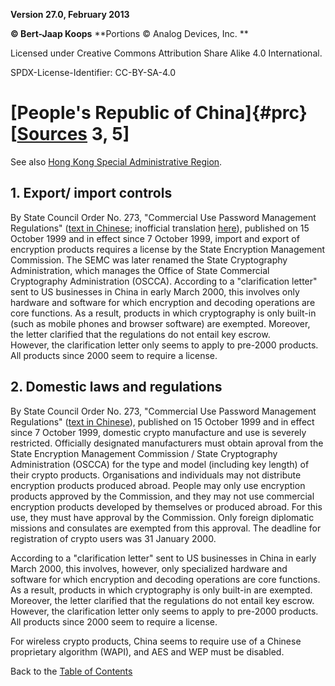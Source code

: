**Version 27.0, February 2013**

**© Bert-Jaap Koops**
**Portions © Analog Devices, Inc. **  

Licensed under Creative Commons Attribution Share Alike 4.0 International.

SPDX-License-Identifier: CC-BY-SA-4.0

# [People\'s Republic of China]{#prc} \[[Sources](../sources.md) 3, 5\]

See also [Hong Kong Special Administrative Region](#hk).

## 1. Export/ import controls  
By State Council Order No. 273, \"Commercial Use Password Management
Regulations\" ([text in
Chinese](http://www.oscca.gov.cn/News/200512/News_1053.htm); inofficial
translation [here](ChinaSEMC1999.pdf)), published on 15 October 1999 and
in effect since 7 October 1999, import and export of encryption products
requires a license by the State Encryption Management Commission. The
SEMC was later renamed the State Cryptography Administration, which
manages the Office of State Commercial Cryptography Administration
(OSCCA). According to a \"clarification letter\" sent to US businesses
in China in early March 2000, this involves only hardware and software
for which encryption and decoding operations are core functions. As a
result, products in which cryptography is only built-in (such as mobile
phones and browser software) are exempted. Moreover, the letter
clarified that the regulations do not entail key escrow.\
However, the clarification letter only seems to apply to pre-2000
products. All products since 2000 seem to require a license.

## 2. Domestic laws and regulations  
By State Council Order No. 273, \"Commercial Use Password Management
Regulations\" ([text in
Chinese](http://www.oscca.gov.cn/News/200512/News_1053.htm)), published
on 15 October 1999 and in effect since 7 October 1999, domestic crypto
manufacture and use is severely restricted. Officially designated
manufacturers must obtain aproval from the State Encryption Management
Commission / State Cryptography Administration (OSCCA) for the type and
model (including key length) of their crypto products. Organisations and
individuals may not distribute encryption products produced abroad.
People may only use encryption products approved by the Commission, and
they may not use commercial encryption products developed by themselves
or produced abroad. For this use, they must have approval by the
Commission. Only foreign diplomatic missions and consulates are exempted
from this approval. The deadline for registration of crypto users was 31
January 2000.

According to a \"clarification letter\" sent to US businesses in China
in early March 2000, this involves, however, only specialized hardware
and software for which encryption and decoding operations are core
functions. As a result, products in which cryptography is only built-in
are exempted. Moreover, the letter clarified that the regulations do not
entail key escrow.\
However, the clarification letter only seems to apply to pre-2000
products. All products since 2000 seem to require a license.

For wireless crypto products, China seems to require use of a Chinese
proprietary algorithm (WAPI), and AES and WEP must be disabled.

Back to the [Table of Contents](index.md)
